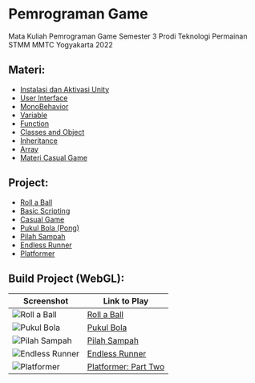 # Pemrograman Game
 Mata Kuliah Pemrograman Game Semester 3 Prodi Teknologi Permainan STMM MMTC Yogyakarta 2022

## Materi:
- [Instalasi dan Aktivasi Unity](./instalasi-dan-aktivasi-unity/)
- [User Interface](./user-interface/)
- [MonoBehavior](./monobehavior/)
- [Variable](./variable/)
- [Function](./function/)
- [Classes and Object](./classes-and-object/)
- [Inheritance](./inheritance/)
- [Array](./array/)
- [Materi Casual Game](./materi-casual-game/)

## Project:
- [Roll a Ball](./roll-a-ball/)
- [Basic Scripting](./basic-scripting/)
- [Casual Game](./casual-game/)
- [Pukul Bola (Pong)](./pukul-bola/)
- [Pilah Sampah](./pilah-sampah/)
- [Endless Runner](./endless-runner/)
- [Platformer](./platformer/)

## Build Project (WebGL):
Screenshot | Link to Play
--- | ---
![Roll a Ball](https://img.itch.zone/aW1hZ2UvMTY4NDMzMS8xMDAzMTg5OS5wbmc=/347x500/xt1Gjf.png) | [Roll a Ball](https://wewnumam.itch.io/rollerball-unity-learn)
![Pukul Bola](https://img.itch.zone/aW1hZ2UvMTY5MzQ5My8xMDAzMTkxNC5wbmc=/347x500/Bd9MYv.png) | [Pukul Bola](https://wewnumam.itch.io/pukul-bola-pong)
![Pilah Sampah](https://img.itch.zone/aW1hZ2UvMTcwMjUxMi8xMDAzMTkyMi5wbmc=/347x500/xJVUR6.png) | [Pilah Sampah](https://wewnumam.itch.io/pilah-sampah)
![Endless Runner](https://img.itch.zone/aW1hZ2UvMTcwNDM4Ny8xMDI2NjA4MS5wbmc=/347x500/rqDdmI.png) | [Endless Runner](https://wewnumam.itch.io/endless-runner)
![Platformer](https://img.itch.zone/aW1hZ2UvMTcxNTk2MC8xMDEwODExOS5wbmc=/347x500/tpVthf.png) | [Platformer: Part Two](https://wewnumam.itch.io/2d-platformer)